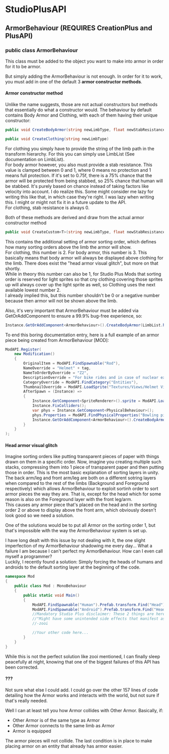 # StudioPlusAPI
## ArmorBehaviour (REQUIRES CreationPlus and PlusAPI)
### public class ArmorBehaviour
This class must be added to the object you want to make into armor in order for it to be armor.

But simply adding the ArmorBehaviour is not enough. In order for it to work, you must add in one of the default 3 **armor constructor methods**.<br/>

#### Armor constructor method
Unlike the name suggests, those are not actual constructors but methods that essentially do what a constructor would. The behaviour by default contains Body Armor and Clothing, with each of them having their unique constructor:
```cs
public void CreateBodyArmor(string newLimbType, float newStabResistance)

public void CreateClothing(string newLimbType)
```
For clothing you simply have to provide the string of the limb path in the transform hierarchy. For this you can simply use LimbList (See documentation on LimbList).<br/>
For body armor however, you also must provide a stab resistance. This value is clamped between 0 and 1, where 0 means no protection and 1 means full protection. If it's set to 0.75f, there is a 75% chance that the armor will be protected from being stabbed, so 25% chance that human will be stabbed. It's purely based on chance instead of taking factors like velocity into account. I do realize this. Some might consider me lazy for writing this like that, in which case they're right. I was lazy when writing this. I might or might not fix it in a future update to the API.<br/>
For clothing, stab resistance is always 0.

Both of these methods are derived and draw from the actual armor constructor method
```cs
public void CreateCustom<T>(string newLimbType, float newStabResistance, int newArmorSorOrd) where T : ArmorWearer
```
This contains the additional setting of armor sorting order, which defines how many sorting orders above the limb the armor will show.<br/>
For clothing, this number is 2. For body armor, this number is 3. This basically means that body armor will always be displayed above clothing for the limb. There does exist the "head armor visual glitch", but more on that shortly.<br/>
While in theory this number can also be 1, for Studio Plus Mods that sorting order is reserved for light sprites so that cny clothing covering those sprites up will always cover up the light sprite as well, so Clothing uses the next available lowest number 2.<br/>
I already implied this, but this number shouldn't be 0 or a  negative number because then armor will not be shown above the limb.

Also, it's very important that ArmorBehaviour must be added via GetOrAddComponent to ensure a 99.9% bug-free experience, so:
```cs
Instance.GetOrAddComponent<ArmorBehaviour>().CreateBodyArmor(LimbList.head, 0.5f);
```

To end this boring documentation entry, here is a full example of an armor piece being created from ArmorBehaviour [MOD]:
```cs
ModAPI.Register(
    new Modification()
    {
        OriginalItem = ModAPI.FindSpawnable("Rod"),
        NameOverride = "Helmet" + tag,
        NameToOrderByOverride = "Z2",
        DescriptionOverride = "For bike rides and in case of nuclear explosion!",
        CategoryOverride = ModAPI.FindCategory("Entities"),
        ThumbnailOverride = ModAPI.LoadSprite("Textures/Views/Helmet View.png"),
        AfterSpawn = (Instance) =>
        {
            Instance.GetComponent<SpriteRenderer>().sprite = ModAPI.LoadSprite("Textures/Entities/Helmet.png");
            Instance.FixColliders();
            var phys = Instance.GetComponent<PhysicalBehaviour>();
            phys.Properties = ModAPI.FindPhysicalProperties("Bowling pin"); //Bad code, search ArmorBehaviour [MOD] source code for how to write this better
            Instance.GetOrAddComponent<ArmorBehaviour>().CreateBodyArmor(LimbList.head, 0.5f);
        }
    }
);
```
#### Head armor visual glitch
Imagine sorting orders like putting transparent pieces of paper with things drawn on them in a specific order. Now, imagine you creating multiple such stacks, compressing them into 1 piece of transparent paper and then putting those in order. This is the most basic explanation of sorting layers in unity.<br/>
The back arm/leg and front arm/leg are both on a different sotring layers when compared to the rest of the limbs (Background and Foreground respectively) which allows ArmorBehaviour to exploit sortinh order to sort armor pieces the way they are. That is, except for the head which for some reason is also on the Foreground layer with the front leg/arm.<br/>
This causes any armor piece that's placed on the head and in the sorting order 2 or above to display above the front arm, which obviously doesn't look good so we need a solution.

One of the solutions would be to put all Armor on the sorting order 1, but that's impossible with the way the ArmorBehaviour system is set up.

I have long dealt with this issue by not dealing with it, the one slight imperfection of my ArmorBehaviour shadowing me every day... What a failure I am because I can't perfect my ArmorBehaviour. How can I even call myself a programmer?<br/>
Luckily, I recently found a solution: Simply forcing the heads of humans and androids to the default sorting layer at the beginning of the code.
```cs
namespace Mod
{
    public class Mod : MonoBehaviour
    {
        public static void Main()
        {
            ModAPI.FindSpawnable("Human").Prefab.transform.Find("Head").GetComponent<SpriteRenderer>().sortingLayerName = "Default";
            ModAPI.FindSpawnable("Android").Prefab.transform.Find("Head").GetComponent<SpriteRenderer>().sortingLayerName = "Default";
            //Mandatory Studio Plus disclaimer: These 2 things are here so that ArmorBehaviour isn't a mess with head pieces, you're welcome
            //"Might have some unintended side effects that manifest as unexplainable bugs later"
            //-zooi

            //Your other code here...
        }
    }
}
```
While this is not the perfect solution like zooi mentioned, I can finally sleep peacefully at night, knowing that one of the biggest failures of this API has been corrected.

#### ???
Not sure what else I could add. I could go over the other 157 lines of code detailing how the Armor works and interacts with the world, but not sure if that's really needed.

Well I can at least tell you how Armor collides with Other Armor. Basically, if:
- Other Armor is of the same type as Armor
- Other Armor connects to the same limb as Armor
- Armor is equipped

The armor pieces will not collide. The last condition is in place to make placing armor on an entity that already has armor easier.